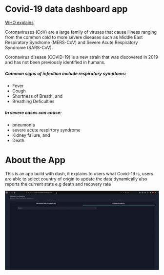 # Covid-19 data dashboard app
[WHO explains](https://www.who.int/health-topics/coronavirus)

Coronaviruses (CoV) are a large family of viruses that cause illness ranging from the common cold to more severe diseases such as Middle East Respiratory Syndrome (MERS-CoV) and Severe Acute Respiratory Syndrome (SARS-CoV).

Coronavirus disease (COVID-19) is a new strain that was discovered in 2019 and has not been previously identified in humans.

##### Common signs of infection include respiratory symptoms:
* Fever
* Cough
* Shortness of Breath, and
* Breathing Deficulties

##### In severe cases can cause:
* pneumonia
* severe acute respirtory syndrome
* Kidney failure, and
* Death

# About the App
This is an app build with dash, it explains to users what Covid-19 is,
users are able to select country of origin to update the data dynamically
also reports the current stats e.g death and recovery rate


![](pics/project_gif.gif)